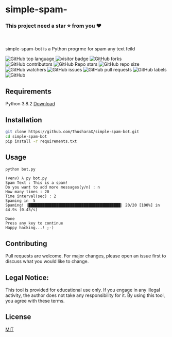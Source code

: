 # simple-spam-

### This project need a **star** ⭐ from you ♥
<br>

simple-spam-bot is a Python progrme for spam any text feild

![GitHub top language](https://img.shields.io/github/languages/top/ThusharaX/simple-spam-bot)
![visitor badge](https://visitor-badge.glitch.me/badge?page_id=ThusharaX.simple-spam-bot)
![GitHub forks](https://img.shields.io/github/forks/ThusharaX/simple-spam-bot?style=social)
![GitHub contributors](https://img.shields.io/github/contributors/ThusharaX/simple-spam-bot)
![GitHub Repo stars](https://img.shields.io/github/stars/ThusharaX/simple-spam-bot?style=social)
![GitHub repo size](https://img.shields.io/github/repo-size/ThusharaX/simple-spam-bot)
![GitHub watchers](https://img.shields.io/github/watchers/ThusharaX/simple-spam-bot?style=social)
![GitHub issues](https://img.shields.io/github/issues/ThusharaX/simple-spam-bot)
![GitHub pull requests](https://img.shields.io/github/issues-pr/ThusharaX/simple-spam-bot)
![GitHub labels](https://img.shields.io/github/labels/ThusharaX/simple-spam-bot/help%20wanted)
![GitHub](https://img.shields.io/github/license/ThusharaX/simple-spam-bot)

## Requirements

Python 3.8.2
[Download](https://www.python.org/downloads/release/python-382/)

## Installation

```bash
git clone https://github.com/ThusharaX/simple-spam-bot.git
cd simple-spam-bot
pip install -r requirements.txt

```
## Usage

```bash
python bot.py
```

```
(venv) λ py bot.py
Spam Text : This is a spam!
Do you want to add more messages(y/n) : n
How many times : 20
Time interval(sec) : 2
Spaming in  5
Spaming! |████████████████████████████████████████| 20/20 [100%] in 44.9s (0.45/s)

Done
Press any key to continue
Happy hacking...! ;-)
```

## Contributing
Pull requests are welcome. For major changes, please open an issue first to discuss what you would like to change.


## Legal Notice:
This tool is provided for educational use only. If you engage in any illegal activity, the author does not take any responsibility for it. By using this tool, you agree with these terms.

## License
[MIT](https://choosealicense.com/licenses/mit/)
